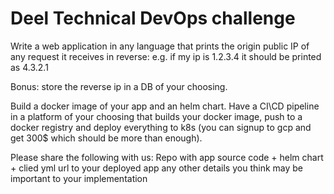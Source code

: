 # Deel Technical DevOps challenge

Write a web application in any language that prints the
origin public IP of any request it receives in reverse:
e.g. if my ip is 1.2.3.4 it should be printed as 4.3.2.1

Bonus: store the reverse ip in a DB of your choosing.

Build a docker image of your app and an helm chart. Have a CI\CD pipeline in a platform of your choosing that builds your docker image, push to a docker registry and deploy everything to k8s (you can signup to gcp and get 300$ which should be more than enough).

Please share the following with us:
Repo with app source code + helm chart + clied
yml
url to your deployed app
any other details you think may be important to your implementation

